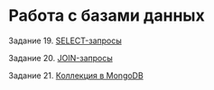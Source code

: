 # Работа с базами данных


Задание 19. [SELECT-запросы](https://docs.google.com/spreadsheets/d/1RvotYvlVVWuoSXblZDe8zTODJFqopTBUq8lxA1ldbBs/edit?usp=sharing)


Задание 20. [JOIN-запросы](https://docs.google.com/spreadsheets/d/1BMg-o7O5hBc3jchmoPE0X-pEZRZJTpFHQ9yqfbfJ91c/edit?usp=sharing)


Задание 21. [Коллекция в MongoDB](https://docs.google.com/spreadsheets/d/1m4OIAhO-akWiMlMny8h_oZqiNrVbiqxkGVkQMc4h73U/edit?usp=sharing)
